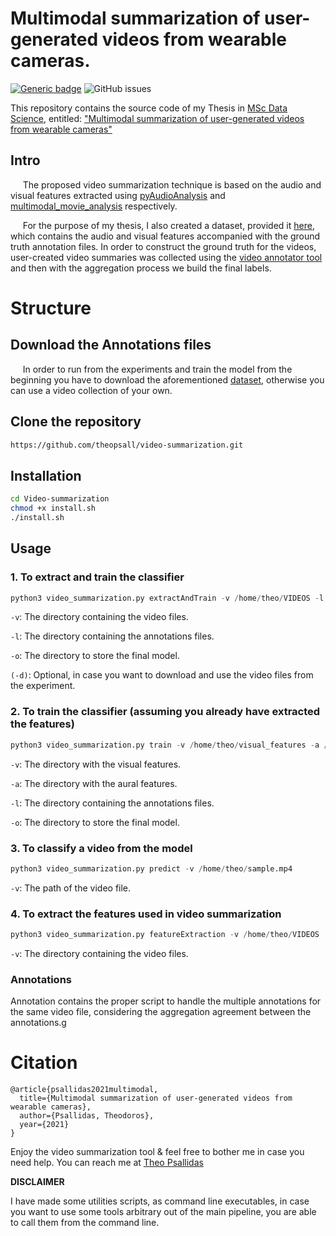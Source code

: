 # Multimodal summarization of user-generated videos from wearable cameras.

[![Generic badge](https://img.shields.io/badge/python-3.8-green.svg?style=plastic)](https://shields.io/)
![GitHub issues](https://img.shields.io/github/issues/theopsall/Video-Summarization?style=plastic)

This repository contains the source code of my Thesis in [MSc Data Science](http://msc-data-science.iit.demokritos.gr/), entitled: <ins>"Multimodal summarization of user-generated videos from wearable cameras"</ins>

## Intro

&nbsp;&nbsp;&nbsp;&nbsp; The proposed video summarization technique is based on the audio and visual features extracted using [pyAudioAnalysis](https://github.com/tyiannak/pyAudioAnalysis) and [multimodal_movie_analysis](https://github.com/tyiannak/multimodal_movie_analysis) respectively.

&nbsp;&nbsp;&nbsp;&nbsp; For the purpose of my thesis, I also created a dataset, provided it [here](https://drive.google.com/drive/folders/1-nBp2zJKXsUe2xa9DtxonNdZ6frwWkMp?usp=sharing), which contains the audio and visual features accompanied with the ground truth annotation files. In order to construct the ground truth for the videos, user-created video summaries was collected using the [video annotator tool](https://github.com/theopsall/video_annotator) and then with the aggregation process we build the final labels.

# Structure

## Download the Annotations files

&nbsp;&nbsp;&nbsp;&nbsp; In order to run from the experiments and train the model from the beginning you have to download the aforementioned [dataset](https://drive.google.com/drive/folders/1-nBp2zJKXsUe2xa9DtxonNdZ6frwWkMp?usp=sharing), otherwise you can use a video collection of your own.

## Clone the repository

```bash
https://github.com/theopsall/video-summarization.git
```

## Installation

```bash
cd Video-summarization
chmod +x install.sh
./install.sh
```

## Usage

### 1. To extract and train the classifier

```python
python3 video_summarization.py extractAndTrain -v /home/theo/VIDEOS -l /home/theo/LABELS -o /home/theo/videoSummary -d
```

`-v`: The directory containing the video files.

`-l`: The directory containing the annotations files.

`-o`: The directory to store the final model.

`(-d)`: Optional, in case you want to download and use the video files from the experiment.

### 2. To train the classifier (assuming you already have extracted the features)

```python
python3 video_summarization.py train -v /home/theo/visual_features -a /home/theo/aural_features -l /home/theo/LABELS -o /home/theo/videoSummary
```

`-v`: The directory with the visual features.

`-a`: The directory with the aural features.

`-l`: The directory containing the annotations files.

`-o`: The directory to store the final model.

### 3. To classify a video from the model

```python
python3 video_summarization.py predict -v /home/theo/sample.mp4
```

`-v`: The path of the video file.

### 4. To extract the features used in video summarization

```python
python3 video_summarization.py featureExtraction -v /home/theo/VIDEOS
```

`-v`: The directory containing the video files.

### Annotations

Annotation contains the proper script to handle the multiple annotations for the same video file,
considering the aggregation agreement between the annotations.g

# Citation

```
@article{psallidas2021multimodal,
  title={Multimodal summarization of user-generated videos from wearable cameras},
  author={Psallidas, Theodoros},
  year={2021}
}
```

Enjoy the video summarization tool & feel free to bother me in case you need help. You can reach me at
[Theo Psallidas](mailto:theopsall@gmail.com.com?subject=[GitHub]%20Mutlimodal%20Video%20Summarization)

**DISCLAIMER**

I have made some utilities scripts, as command line executables, in case you want to use some tools arbitrary out of the main pipeline, you are able to call them from the command line.
